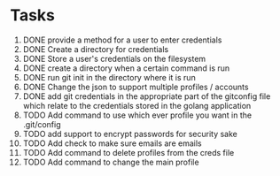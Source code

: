 # Tasks 
1. DONE provide a method for a user to enter credentials
2. DONE Create a directory for credentials
3. DONE Store a user's credentials on the filesystem
4. DONE create a directory when a certain command is run
5. DONE run git init in the directory where it is run
6. DONE Change the json to support multiple profiles / accounts
7. DONE add git credentials in the appropriate part of the gitconfig file which relate to the credentials stored in the golang application
8. TODO Add command to use which ever profile you want in the .git/config
9. TODO add support to encrypt passwords for security sake
10. TODO Add check to make sure emails are emails
11. TODO Add command to delete profiles from the creds file
12. TODO Add command to change the main profile
